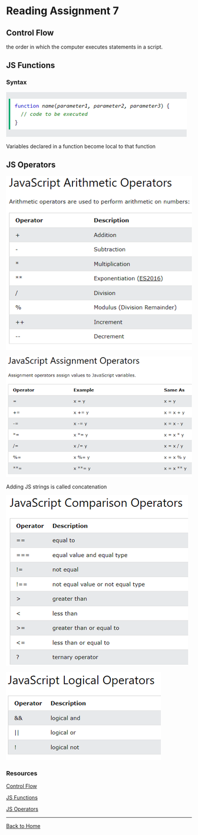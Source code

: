 # Reading Assignment 7

## Control Flow

the order in which the computer executes statements in a script.

## JS Functions

### Syntax

![syntax](images/JSFunction.PNG)

Variables declared in a function become local to that function

## JS Operators

![Arithmetic Operators](images/JSOperators1.PNG)

![Assignment Operators](images/JSOperators2.PNG)

Adding JS strings is called concatenation

![Comparison Operators](images/JSOperators3.PNG)

![Logical Operators](images/JSOperators4.PNG)

### Resources

[Control Flow](https://developer.mozilla.org/en-US/docs/Glossary/Control_flow)

[JS Functions](https://www.w3schools.com/js/js_functions.asp)

[JS Operators](https://www.w3schools.com/js/js_operators.asp)

---

[Back to Home](../README.md)
